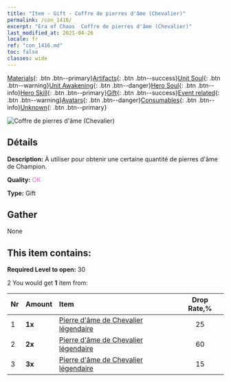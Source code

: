 ```yaml
---
title: "Item - Gift - Coffre de pierres d'âme (Chevalier)"
permalink: /con_1416/
excerpt: "Era of Chaos  Coffre de pierres d'âme (Chevalier)"
last_modified_at: 2021-04-26
locale: fr
ref: "con_1416.md"
toc: false
classes: wide
---
```

 [Materials](/ItemsFR/){: .btn .btn--primary}[Artifacts](/ItemsFR/Artifacts/){: .btn .btn--success}[Unit Soul](/ItemsFR/UnitSoul/){: .btn .btn--warning}[Unit Awakening](/ItemsFR/UnitAwakening/){: .btn .btn--danger}[Hero Soul](/ItemsFR/HeroSoul/){: .btn .btn--info}[Hero Skill](/ItemsFR/HeroSkill/){: .btn .btn--primary}[Gift](/ItemsFR/Gift/){: .btn .btn--success}[Event related](/ItemsFR/Events/){: .btn .btn--warning}[Avatars](/ItemsFR/Avatars/){: .btn .btn--danger}[Consumables](/ItemsFR/Consumables/){: .btn .btn--info}[Unknown](/ItemsFR/Unknown/){: .btn .btn--primary}

 ![Coffre de pierres d'âme (Chevalier)](/images/t/i_907028.png)

## Détails
 **Description:** À utiliser pour obtenir une certaine quantité de pierres d'âme de Champion.

 **Quality:** <span style="color: #DA70D6">OK</span>

 **Type:** Gift

## Gather

  None

## This item contains:

 **Required Level to open:** 30

 2 You would get **1** item  from:

  | Nr | Amount |     Item    | Drop Rate,% |
  |:---|:-------|:------------|:---------:|
  | 1 |  **1x** | [Pierre d'âme de Chevalier légendaire](/ItemsFR/unt_287/) | 25 | 
  | 2 |  **2x** | [Pierre d'âme de Chevalier légendaire](/ItemsFR/unt_287/) | 60 | 
  | 3 |  **3x** | [Pierre d'âme de Chevalier légendaire](/ItemsFR/unt_287/) | 15 | 
